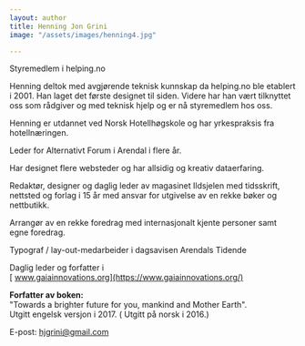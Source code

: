 ```yaml
---
layout: author
title: Henning Jon Grini
image: "/assets/images/henning4.jpg"

---
```

Styremedlem i helping.no 

Henning deltok med avgjørende teknisk kunnskap da helping.no ble etablert i 2001. Han laget det første designet til siden. Videre har han vært tilknyttet oss som rådgiver og med teknisk hjelp og er nå styremedlem hos oss.  
  
Henning er utdannet ved Norsk Hotellhøgskole og har yrkespraksis fra hotellnæringen.

Leder for Alternativt Forum i Arendal i flere år.

Har designet flere websteder og har allsidig og kreativ dataerfaring.  
  
Redaktør, designer og daglig leder av magasinet Ildsjelen med tidsskrift, nettsted og forlag i 15 år med ansvar for utgivelse av en rekke bøker og nettbutikk.

Arrangør av en rekke foredrag med internasjonalt kjente personer samt egne foredrag.

Typograf / lay-out-medarbeider i dagsavisen Arendals Tidende

Daglig leder og forfatter i  
[ www.gaiainnovations.org](https://www.gaiainnovations.org/)  
  
**Forfatter av boken:**   
"Towards a brighter future for you, mankind and Mother Earth".   
Utgitt engelsk versjon i 2017. ( Utgitt på norsk i 2016.) 

E-post: [hjgrini@gmail.com](mailto:hjgrini@online.no)